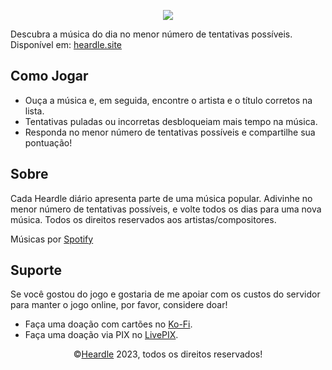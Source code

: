 <p align="center">
	<img src="https://i.ibb.co/qNtR8zJ/Design.png"></img><br>
</p>

Descubra a música do dia no menor número de tentativas possíveis. Disponível em: [heardle.site](https://www.heardle.site)

## Como Jogar

- Ouça a música e, em seguida, encontre o artista e o título corretos na lista.
- Tentativas puladas ou incorretas desbloqueiam mais tempo na música.
- Responda no menor número de tentativas possíveis e compartilhe sua pontuação!

## Sobre
Cada Heardle diário apresenta parte de uma música popular. Adivinhe no menor número de tentativas possíveis, e volte todos os dias para uma nova música.
Todos os direitos reservados aos artistas/compositores.

Músicas por [Spotify](https://open.spotify.com/)

## Suporte
Se você gostou do jogo e gostaria de me apoiar com os custos do servidor para manter o jogo online, por favor, considere doar!

- Faça uma doação com cartões no [Ko-Fi](https://ko-fi.com/pedroscf).
- Faça uma doação via PIX no [LivePIX](https://livepix.gg/pedroscf).

<p align="center">&copy<a href="https://www.heardle.site">Heardle</a> 2023, todos os direitos reservados!</p>